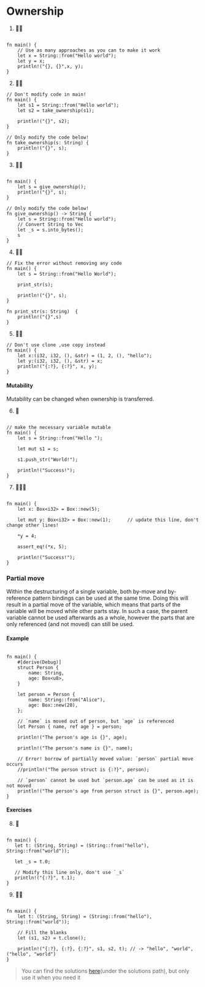 # Ownership

1. 🌟🌟 
```rust,editable

fn main() {
    // Use as many approaches as you can to make it work
    let x = String::from("Hello world");
    let y = x;
    println!("{}, {}",x, y);
}
```

2. 🌟🌟
```rust,editable
// Don't modify code in main!
fn main() {
    let s1 = String::from("Hello world");
    let s2 = take_ownership(s1);

    println!("{}", s2);
}

// Only modify the code below!
fn take_ownership(s: String) {
    println!("{}", s);
}
```


3. 🌟🌟
```rust,editable

fn main() {
    let s = give_ownership();
    println!("{}", s);
}

// Only modify the code below!
fn give_ownership() -> String {
    let s = String::from("Hello world");
    // Convert String to Vec
    let _s = s.into_bytes();
    s
}
```

4. 🌟🌟
```rust,editable
// Fix the error without removing any code
fn main() {
    let s = String::from("Hello World");

    print_str(s);

    println!("{}", s);
}

fn print_str(s: String)  {
    println!("{}",s)
}
```

5. 🌟🌟 
```rust,editable
// Don't use clone ,use copy instead
fn main() {
    let x:(i32, i32, (), &str) = (1, 2, (), "hello");
    let y:(i32, i32, (), &str) = x;
    println!("{:?}, {:?}", x, y);
}
```

#### Mutability
Mutability can be changed when ownership is transferred.

6. 🌟
```rust,editable

// make the necessary variable mutable
fn main() {
    let s = String::from("Hello ");
    
    let mut s1 = s;

    s1.push_str("World!");

    println!("Success!");
}
```

7. 🌟🌟🌟
```rust,editable

fn main() {
    let x: Box<i32> = Box::new(5);
    
    let mut y: Box<i32> = Box::new(1);      // update this line, don't change other lines!
    
    *y = 4;
    
    assert_eq!(*x, 5);

    println!("Success!");
}
```

### Partial move
Within the destructuring of a single variable, both by-move and by-reference pattern bindings can be used at the same time. Doing this will result in a partial move of the variable, which means that parts of the variable will be moved while other parts stay. In such a case, the parent variable cannot be used afterwards as a whole, however the parts that are only referenced (and not moved) can still be used.

#### Example
```rust,editable

fn main() {
    #[derive(Debug)]
    struct Person {
        name: String,
        age: Box<u8>,
    }

    let person = Person {
        name: String::from("Alice"),
        age: Box::new(20),
    };

    // `name` is moved out of person, but `age` is referenced
    let Person { name, ref age } = person;

    println!("The person's age is {}", age);

    println!("The person's name is {}", name);

    // Error! borrow of partially moved value: `person` partial move occurs
    //println!("The person struct is {:?}", person);

    // `person` cannot be used but `person.age` can be used as it is not moved
    println!("The person's age from person struct is {}", person.age);
}
```

#### Exercises

8. 🌟
```rust,editable

fn main() {
   let t: (String, String) = (String::from("hello"), String::from("world"));

   let _s = t.0;

   // Modify this line only, don't use `_s`
   println!("{:?}", t.1);
}
```

9. 🌟🌟
```rust,editable

fn main() {
    let t: (String, String) = (String::from("hello"), String::from("world"));
    
    // Fill the blanks
    let (s1, s2) = t.clone();

    println!("{:?}, {:?}, {:?}", s1, s2, t); // -> "hello", "world", ("hello", "world")
}
```


> You can find the solutions [here](https://github.com/sunface/rust-by-practice/blob/master/solutions/ownership/ownership.md)(under the solutions path), but only use it when you need it
